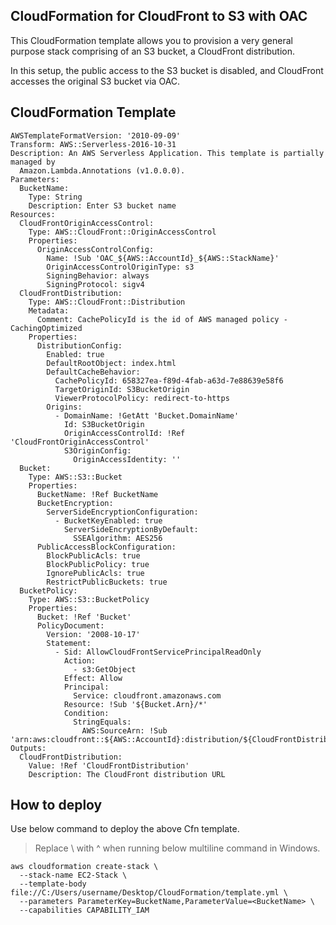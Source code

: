 ## CloudFormation for CloudFront to S3 with OAC
This CloudFormation template allows you to provision a very general purpose stack comprising of an S3 bucket, a CloudFront distribution. 

In this setup, the public access to the S3 bucket is disabled, and CloudFront accesses the original S3 bucket via OAC.

## CloudFormation Template
```
AWSTemplateFormatVersion: '2010-09-09'
Transform: AWS::Serverless-2016-10-31
Description: An AWS Serverless Application. This template is partially managed by
  Amazon.Lambda.Annotations (v1.0.0.0).
Parameters:
  BucketName:
    Type: String
    Description: Enter S3 bucket name
Resources:    
  CloudFrontOriginAccessControl:
    Type: AWS::CloudFront::OriginAccessControl
    Properties:
      OriginAccessControlConfig:
        Name: !Sub 'OAC_${AWS::AccountId}_${AWS::StackName}'
        OriginAccessControlOriginType: s3
        SigningBehavior: always
        SigningProtocol: sigv4
  CloudFrontDistribution:
    Type: AWS::CloudFront::Distribution
    Metadata:
      Comment: CachePolicyId is the id of AWS managed policy - CachingOptimized
    Properties:
      DistributionConfig:
        Enabled: true
        DefaultRootObject: index.html
        DefaultCacheBehavior:
          CachePolicyId: 658327ea-f89d-4fab-a63d-7e88639e58f6
          TargetOriginId: S3BucketOrigin
          ViewerProtocolPolicy: redirect-to-https
        Origins:
          - DomainName: !GetAtt 'Bucket.DomainName'
            Id: S3BucketOrigin
            OriginAccessControlId: !Ref 'CloudFrontOriginAccessControl'
            S3OriginConfig:
              OriginAccessIdentity: ''
  Bucket:
    Type: AWS::S3::Bucket
    Properties:
      BucketName: !Ref BucketName
      BucketEncryption:
        ServerSideEncryptionConfiguration:
          - BucketKeyEnabled: true
            ServerSideEncryptionByDefault:
              SSEAlgorithm: AES256
      PublicAccessBlockConfiguration:
        BlockPublicAcls: true
        BlockPublicPolicy: true
        IgnorePublicAcls: true
        RestrictPublicBuckets: true
  BucketPolicy:
    Type: AWS::S3::BucketPolicy
    Properties:
      Bucket: !Ref 'Bucket'
      PolicyDocument:
        Version: '2008-10-17'
        Statement:
          - Sid: AllowCloudFrontServicePrincipalReadOnly
            Action:
              - s3:GetObject
            Effect: Allow
            Principal:
              Service: cloudfront.amazonaws.com
            Resource: !Sub '${Bucket.Arn}/*'
            Condition:
              StringEquals:
                AWS:SourceArn: !Sub 'arn:aws:cloudfront::${AWS::AccountId}:distribution/${CloudFrontDistribution.Id}'
Outputs:
  CloudFrontDistribution:
    Value: !Ref 'CloudFrontDistribution'
    Description: The CloudFront distribution URL
```
## How to deploy
Use below command to deploy the above Cfn template.
> Replace \ with ^ when running below multiline command in Windows.
```
aws cloudformation create-stack \
  --stack-name EC2-Stack \
  --template-body file://C:/Users/username/Desktop/CloudFormation/template.yml \
  --parameters ParameterKey=BucketName,ParameterValue=<BucketName> \
  --capabilities CAPABILITY_IAM
```
